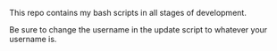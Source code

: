  This repo contains my bash scripts in all stages of development.

Be sure to change the username in the update script to whatever your username is.
